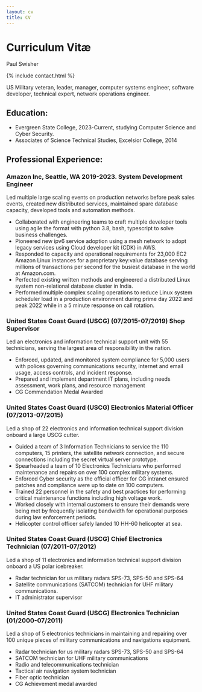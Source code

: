 ```yaml
---
layout: cv
title: CV
---
```


# Curriculum Vitæ
Paul Swisher

{% include contact.html %}

US Military veteran, leader, manager, computer systems engineer, software developer, technical expert, network operations engineer.  

## Education:

* Evergreen State College, 2023-Current, studying Computer Science and Cyber Security. 
* Associates of Science Technical Studies, Excelsior College, 2014

## Professional Experience:
### Amazon Inc, Seattle, WA 2019-2023. System Development Engineer			
Led multiple large scaling events on production networks before peak sales events, created new distributed services, maintained spare database capacity, developed tools and automation methods.
* Collaborated with engineering teams to craft multiple developer tools using agile the format with python 3.8, bash, typescript to solve business challenges.
* Pioneered new ipv6 service adoption using a mesh network to adopt legacy services using Cloud developer kit (CDK) in AWS.
* Responded to capacity and operational requirements for 23,000 EC2 Amazon Linux instances for a proprietary key:value database serving millions of transactions per second for the busiest database in the world at Amazon.com.
* Perfected existing written methods and engineered a distributed Linux system non-relational database cluster in India.
* Performed multiple complex scaling operations to reduce Linux system scheduler load in a production environment during prime day 2022 and peak 2022 while in a 5 minute response on call rotation.

### United States Coast Guard (USCG) (07/2015-07/2019) Shop Supervisor
Led an electronics and information technical support unit with 55 technicians, serving the largest area of responsibility in the nation.
* Enforced, updated, and monitored system compliance for 5,000 users with polices governing communications security, internet and email usage, access controls, and incident response.
* Prepared and implement department IT plans, including needs assessment, work plans, and resource management
* CG Commendation Medal Awarded

### United States Coast Guard (USCG) Electronics Material Officer (07/2013-07/2015) 
Led a shop of 22 electronics and information technical support division onboard a large USCG cutter.
* Guided a team of 3 Information Technicians to service the 110 computers, 15 printers, the satellite network connection, and secure connections including the secret virtual server prototype.
* Spearheaded a team of 10 Electronics Technicians who performed maintenance and repairs on over 100 complex military systems.
* Enforced Cyber security as the official officer for CG intranet ensured patches and compliance were up to date on 100 computers.
* Trained 22 personnel in the safety and best practices for performing critical maintenance functions including high voltage work.
* Worked closely with internal customers to ensure their demands were being met by frequently isolating bandwidth for operational purposes during law enforcement periods.
* Helicopter control officer safely landed 10 HH-60 helicopter at sea.

### United States Coast Guard (USCG) Chief Electronics Technician (07/2011-07/2012)
Led a shop of 11 electronics and information technical support division onboard a US polar icebreaker.
* Radar technician for us military radars SPS-73, SPS-50 and SPS-64
* Satellite communications (SATCOM) technician for UHF military communications.
* IT administrator supervisor

### United States Coast Guard (USCG) Electronics Technician (01/2000-07/2011)
Led a shop of 5 electronics technicians in maintaining and repairing over 100 unique pieces of military communications and navigations equipment.
* Radar technician for us military radars SPS-73, SPS-50 and SPS-64
* SATCOM technician for UHF military communications 
* Radio and telecommunications technician 
* Tactical air navigation system technician
* Fiber optic technician
* CG Achievement medal awarded


